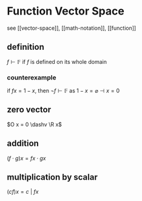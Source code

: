 # Function Vector Space

see [[vector-space]], [[math-notation]], [[function]]

## definition

$f \vdash \mathbb{F}$ if $f$ is defined on its whole domain

### counterexample

if $fx = 1 - x$, then $\lnot f \vdash \mathbb{F}$ as $1 - x = \varnothing \dashv x = 0$

## zero vector

$O x = 0 \dashv \R x$

## addition

$(f \cdot g) x = fx \cdot gx$

## multiplication by scalar

$(cf) x = c\ |\ f x$
